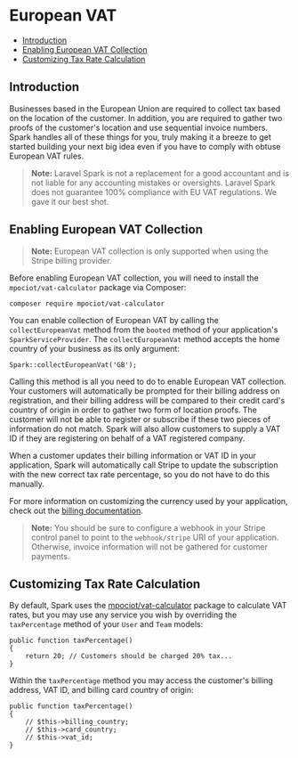 # European VAT

- [Introduction](#introduction)
- [Enabling European VAT Collection](#enabling-european-vat-collection)
- [Customizing Tax Rate Calculation](#customizing-tax-rate-calculation)

<a name="introduction"></a>
## Introduction

Businesses based in the European Union are required to collect tax based on the location of the customer. In addition, you are required to gather two proofs of the customer's location and use sequential invoice numbers. Spark handles all of these things for you, truly making it a breeze to get started building your next big idea even if you have to comply with obtuse European VAT rules.

> **Note:** Laravel Spark is not a replacement for a good accountant and is not liable for any accounting mistakes or oversights. Laravel Spark does not guarantee 100% compliance with EU VAT regulations. We gave it our best shot.

<a name="enabling-european-vat-collection"></a>
## Enabling European VAT Collection

> **Note:** European VAT collection is only supported when using the Stripe billing provider.

Before enabling European VAT collection, you will need to install the `mpociot/vat-calculator` package via Composer:

    composer require mpociot/vat-calculator

You can enable collection of European VAT by calling the `collectEuropeanVat` method from the `booted` method of your application's `SparkServiceProvider`. The `collectEuropeanVat` method accepts the home country of your business as its only argument:

    Spark::collectEuropeanVat('GB');

Calling this method is all you need to do to enable European VAT collection. Your customers will automatically be prompted for their billing address on registration, and their billing address will be compared to their credit card's country of origin in order to gather two form of location proofs. The customer will not be able to register or subscribe if these two pieces of information do not match. Spark will also allow customers to supply a VAT ID if they are registering on behalf of a VAT registered company.

When a customer updates their billing information or VAT ID in your application, Spark will automatically call Stripe to update the subscription with the new correct tax rate percentage, so you do not have to do this manually.

For more information on customizing the currency used by your application, check out the [billing documentation](/docs/6.0/billing#currency-customization).

> **Note:** You should be sure to configure a webhook in your Stripe control panel to point to the `webhook/stripe` URI of your application. Otherwise, invoice information will not be gathered for customer payments.

<a name="customizing-tax-rate-calculation"></a>
## Customizing Tax Rate Calculation

By default, Spark uses the [mpociot/vat-calculator](https://github.com/mpociot/vat-calculator) package to calculate VAT rates, but you may use any service you wish by overriding the `taxPercentage` method of your `User` and `Team` models:

    public function taxPercentage()
    {
        return 20; // Customers should be charged 20% tax...
    }

Within the `taxPercentage` method you may access the customer's billing address, VAT ID, and billing card country of origin:

    public function taxPercentage()
    {
        // $this->billing_country;
        // $this->card_country;
        // $this->vat_id;
    }
